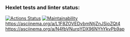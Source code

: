 ### Hexlet tests and linter status:
[![Actions Status](https://github.com/Mandasik/python-project-49/workflows/hexlet-check/badge.svg)](https://github.com/Mandasik/python-project-49/actions)
[![Maintainability](https://api.codeclimate.com/v1/badges/350d11c4fa9e6c7c5597/maintainability)](https://codeclimate.com/github/Mandasik/python-project-49/maintainability)
https://asciinema.org/a/L1F8ZOVEDvbmNtjZnJSioZQt4
https://asciinema.org/a/N4fbVNurqYDX96NYhYkvPb9ap
